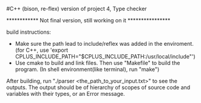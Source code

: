 #C++ (bison, re-flex) version of project 4, Type checker

************ Not final version, still working on it ****************

build instructions: 
* Make sure the path lead to include/reflex was added in the enviroment. (for C++, use 'export CPLUS_INCLUDE_PATH="$CPLUS_INCLUDE_PATH:/usr/local/include"')
* Use cmake to build and link files. Then use "Makefile" to build the program. (In shell environment(like terminal), run "make")

After building, run "./parser <the_path_to_your_input.txt>" to see the outputs. The output should be of hierarchy of scopes of source code and variables with their types, or an Error message. 
